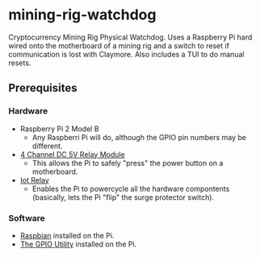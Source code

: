 # mining-rig-watchdog
Cryptocurrency Mining Rig Physical Watchdog. 
Uses a Raspberry Pi hard wired onto the motherboard of a mining rig and a switch to reset if communication is lost with Claymore. Also includes a TUI to do manual resets.

## Prerequisites
### Hardware
* Raspberry Pi 2 Model B 
  * Any Raspberri Pi will do, although the GPIO pin numbers may be different.
* [4 Channel DC 5V Relay Module](http://a.co/g4PvWE6)
  * This allows the Pi to safely "press" the power button on a motherboard.
* [Iot Relay](http://a.co/ge42GJ0)
  * Enables the Pi to powercycle all the hardware compontents (basically, lets the Pi "flip" the surge protector switch).
### Software
* [Raspbian](https://www.raspberrypi.org/downloads/raspbian/) installed on the Pi.
* [The GPIO Utility](http://wiringpi.com/download-and-install/) installed on the Pi.
